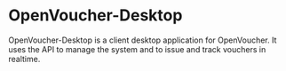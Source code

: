 OpenVoucher-Desktop
===================

OpenVoucher-Desktop is a client desktop application for OpenVoucher. It uses the API to manage the system and to issue and track vouchers in realtime.
